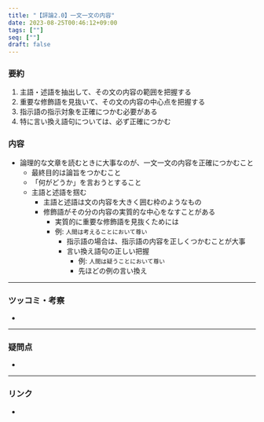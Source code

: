 ```yaml
---
title: "【評論2.0】一文一文の内容"
date: 2023-08-25T00:46:12+09:00
tags: [""]
seq: [""]
draft: false
---
```


### 要約
  1. 主語・述語を抽出して、その文の内容の範囲を把握する
  2. 重要な修飾語を見抜いて、その文の内容の中心点を把握する
  3. 指示語の指示対象を正確につかむ必要がある
  4. 特に言い換え語句については、必ず正確につかむ

### 内容
- 論理的な文章を読むときに大事なのが、一文一文の内容を正確につかむこと
  - 最終目的は論旨をつかむこと
  - 「何がどうか」を言おうとすること
  - 主語と述語を掴む
    - 主語と述語は文の内容を大きく囲む枠のようなもの
    - 修飾語がその分の内容の実質的な中心をなすことがある
      - 実質的に重要な修飾語を見抜くためには
      - 例: `人間は考えることにおいて尊い`
        - 指示語の場合は、指示語の内容を正しくつかむことが大事
        - 言い換え語句の正しい把握
          - 例: `人間は疑うことにおいて尊い`
          - 先ほどの例の言い換え

---
### ツッコミ・考察
- 

---
### 疑問点
- 


---
### リンク
- 